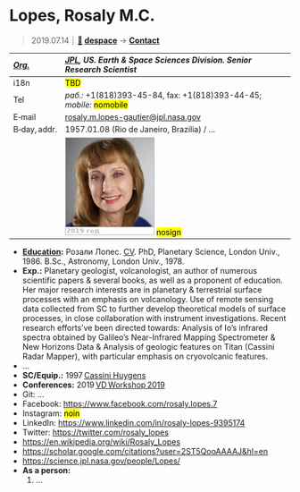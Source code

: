 # Lopes, Rosaly M.C.
> 2019.07.14 ┊ **[🚀](../index/index.md) [despace](index.md)** → **[Contact](contact.md)**

|*[Org.](contact.md)*|*[JPL](zz_jpl.md), US. Earth & Space Sciences Division. Senior Research Scientist*|
|:--|:--|
|i18n| <mark>TBD</mark> |
|Tel|*раб.:* +1(818)393-45-84, fax: +1(818)393-44-45; *mobile:* <mark>nomobile</mark> |
|E‑mail| <rosaly.m.lopes-gautier@jpl.nasa.gov> |
|B‑day, addr.| 1957.01.08 (Rio de Janeiro, Brazilia) / … |
|| [![](f/contact/l/lopes_001_photo_thumb.jpg)](f/contact/l/lopes_001_photo.jpg) <mark>nosign</mark> |

   - **[Education](edu.md):** Розали Лопес. [CV](f/contact/l/lopes_001_cv.pdf). PhD, Planetary Science, London Univ., 1986. B.Sc., Astronomy, London Univ., 1978.
   - **Exp.:** Planetary geologist, volcanologist, an author of numerous scientific papers & several books, as well as a proponent of education. Her major research interests are in planetary & terrestrial surface processes with an emphasis on volcanology. Use of remote sensing data collected from SC to further develop theoretical models of surface processes, in close collaboration with instrument investigations. Recent research efforts’ve been directed towards: Analysis of Io’s infrared spectra obtained by Galileo’s Near-Infrared Mapping Spectrometer & New Horizons Data & Analysis of geologic features on Titan (Cassini Radar Mapper), with particular emphasis on cryovolcanic features.
   - …
   - **SC/Equip.:** 1997 [Cassini Huygens](cassini_huygens.md)
   - **Conferences:** 2019 [VD Workshop 2019](vdws2019.md)
   - Git: …
   - Facebook: <https://www.facebook.com/rosaly.lopes.7>
   - Instagram: <mark>noin</mark>
   - LinkedIn: <https://www.linkedin.com/in/rosaly-lopes-9395174>
   - Twitter: <https://twitter.com/rosaly_lopes>
   - <https://en.wikipedia.org/wiki/Rosaly_Lopes>
   - <https://scholar.google.com/citations?user=2ST5QooAAAAJ&hl=en>
   - <https://science.jpl.nasa.gov/people/Lopes/>
   - **As a person:**
      1. …
